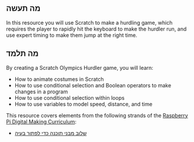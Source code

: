 ## מה תעשה

In this resource you will use Scratch to make a hurdling game, which requires the player to rapidly hit the keyboard to make the hurdler run, and use expert timing to make them jump at the right time.

## מה תלמד

By creating a Scratch Olympics Hurdler game, you will learn:

- How to animate costumes in Scratch
- How to use conditional selection and Boolean operators to make changes in a program
- How to use conditional selection within loops
- How to use variables to model speed, distance, and time

This resource covers elements from the following strands of the [Raspberry Pi Digital Making Curriculum](https://www.raspberrypi.org/curriculum/):

- [שלוב מבני תוכנה כדי לפתור בעיה](https://www.raspberrypi.org/curriculum/programming/builder)